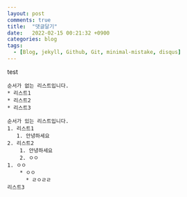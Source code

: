 ```yaml
---
layout: post
comments: true
title:  "댓글달기"
date:   2022-02-15 00:21:32 +0900
categories: blog
tags:
  - [Blog, jekyll, Github, Git, minimal-mistake, disqus]
---
```

test

```
순서가 없는 리스트입니다.
* 리스트1
* 리스트2
* 리스트3

순서가 있는 리스트입니다.
1. 리스트1
   1. 안녕하세요
2. 리스트2
    1. 안녕하세요
    2. ㅇㅇ
1. ㅇㅇ
    * ㅇㅇ
      * ㄹㅇㄹㄹ
리스트3
```

[jekyll-docs]: https://jekyllrb.com/docs/home
[jekyll-gh]:   https://github.com/junhyeok-project
[jekyll-talk]: https://talk.jekyllrb.com/
